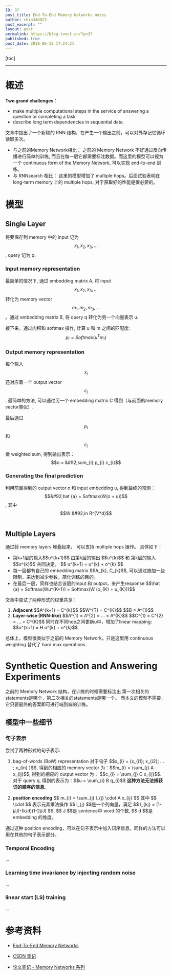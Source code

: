 ```yaml
---
ID: 37
post_title: End-To-End Memory Networks notes
author: chin340823
post_excerpt: ""
layout: post
permalink: https://blog.tvect.cn/?p=37
published: true
post_date: 2018-06-12 17:24:21
---
```

[toc]

<!--more-->

<hr />

<h1>概述</h1>

<strong>Two grand challenges</strong>：

<ul>
<li>make multiple computational steps in the service of answering a question or completing a task</li>
<li>describe long term dependencies in sequential data.</li>
</ul>

文章中提出了一个新颖的 RNN 结构，在产生一个输出之前，可以对外存记忆循环读取多次。

<ul>
<li>与之前的Memory Network相比：
之前的 Memory Network 不好通过反向传播进行简单的训练, 而且在每一层它都需要标注数据。而这里的模型可以视为一个 continuous form of the Memory Network, 可以实现 end-to-end 训练。</li>
<li>与 RNNsearch 相比：
这里的模型增加了 multiple hops。后面试验表明在 long-term memory 上的 multiple hops, 对于获取好的性能是很必要的。</li>
</ul>

<h1>模型</h1>

<h2>Single Layer</h2>

将要保存到 memory 中的 input 记为 $$x_{1}, x_{2}, x_{3}, ...$$, query 记为 q.

<h3>Input memory representation</h3>

最简单的情况下, 通过 embedding matrix A, 将 input $$x_{1}, x_{2}, x_{3}, ...$$ 转化为 memory vector $$m_{1}, m_{2}, m_{3}, ...$$ 。通过 embedding matrix B, 将 query q 转化为另一个向量表示 u.

接下来，通过内积和 softmax 操作, 计算 u 和 m 之间的匹配度: $$ p_{i} = Softmax(u^{T}m_{i})$$

<h3>Output memory representation</h3>

每个输入 $$x_{i}$$ 还对应着一个 output vector $$c_{i}$$. 最简单的方法, 可以通过另一个 embedding matrix C 得到（与前面的memory vector类似）.

最后通过$$p_{i}$$ 和 $$c_{i}$$ 做 weighted sum, 得到输出表示：$$o = &#92;sum_{i} p_{i} c_{i}$$

<h3>Generating the final prediction</h3>

利用前面得到的 output vector o 和 input embedding u, 得到最终的预测：$$&#92;hat {a} = Softmax(W(o + u))$$, 其中 $$W &#92;in R^{V*d}$$

<img src="http://blog.tvect.cc/wp-content/uploads/2018/06/end2end-memnet-1024x509.png" alt="" />

<h2>Multiple Layers</h2>

通过将 memory layers 堆叠起来， 可以支持 multiple hops 操作。
具体如下：

<ul>
<li>第k+1层的输入$$u^{k+1}$$ 由第k层的输出 $$u^{k}$$ 和 第k层的输入 $$o^{k}$$ 共同决定。
$$ u^{k+1} = u^{k} + o^{k} $$</li>
<li>每一层都有自己的 embedding matrix $$A_{k}, C_{k}$$,
可以通过施加一些限制，来达到减少参数，简化训练的目的。</li>
<li>在最后一层，同样也结合该层的input 和 output，来产生response
$$&#92;hat {a} = Softmax(Wu^{K+1}) = Softmax(W (o_{K} + u_{K}))$$</li>
</ul>

文章中尝试了两种形式的权重共享：

<ol>
<li><strong>Adjacent</strong>
$$A^{k+1} = C^{k}$$
$$W^{T} = C^{K}$$
$$B = A^{1}$$</li>
<li><strong>Layer-wise (RNN-like)</strong>
$$A^{1} = A^{2} = ... = A^{K}$$
$$C^{1} = C^{2} = ... = C^{K}$$
同时在不同hop之间更新u中，增加了linear mapping: $$u^{k+1} = H u^{k} + o^{k}$$</li>
</ol>

总体上，模型很类似于之前的 Memory Network，只是这里用 continuous weighting 替代了 hard max operations.

<h1>Synthetic Question and Answering Experiments</h1>

之前的 Memory Network 结构，在训练的时候需要标注出 第一次相关的statements是哪个，第二次相关的statements是哪一个。
而本文的模型不需要，它只要最终的答案即可进行端到端的训练。

<h2>模型中一些细节</h2>

<h3>句子表示</h3>

尝试了两种形式的句子表示:

<ol>
<li>bag-of-words (BoW) representation
对于句子 $$x_{i} = {x_{i1}; x_{i2}; ... ; x_{in} }$$, 得到的相应的 memory vector 为：$$m_{i} = &#92;sum_{j} A x_{ij}$$, 得到的相应的 output vector 为： $$c_{i} = &#92;sum_{j} C x_{ij}$$.
对于 query q, 得到的表示为：$$u = &#92;sum_{i} B q_{i}$$
<strong>这种方法无法捕获词的顺序的信息</strong>。</p></li>
<li><p><strong>position encoding</strong>
$$ m_{i} = &#92;sum_{j} l_{j} &#92;cdot A x_{ij} $$
其中 $$ &#92;cdot $$ 表示元素乘法操作
$$ l_{j} $$是一个列向量，满足 $$ l_{kj} = (1-j/J)-(k/d)(1-2j/J) $$, $$ J $$是 sentence中 word 的个数, $$ d $$是 embedding 的维度。</p></li>
</ol>

<p>通过这种 position encoding，可以在句子表示中加入词序信息。同样的方法可以用在其他的句子表示部分。

<h3>Temporal Encoding</h3>

...

<h3>Learning time invariance by injecting random noise</h3>

...

<h3>linear start (LS) training</h3>

...

<h1>参考资料</h1>

<ul>
<li><p><a href="https://arxiv.org/abs/1503.08895" title="End-To-End Memory Network">End-To-End Memory Networks</a></p></li>
<li><p><a href="https://blog.csdn.net/u014300008/article/details/52794821">CSDN 笔记</a></p></li>
<li><p><a href="https://zhuanlan.zhihu.com/p/32257642">论文笔记 - Memory Networks 系列</a></p></li>
</ul>